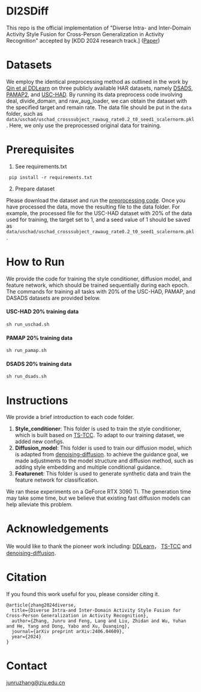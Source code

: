 # DI2SDiff

This repo is the official implementation of  "Diverse Intra- and Inter-Domain Activity Style Fusion for Cross-Person Generalization in Activity Recognition" accepted by [KDD 2024 research track.] ([Paper](https://arxiv.org/abs/2406.04609))



# Datasets

We employ the identical preprocessing method as outlined in the work by [Qin et al DDLearn](https://github.com/microsoft/robustlearn/tree/main/ddlearn) on three publicly available HAR datasets, namely [DSADS](https://archive.ics.uci.edu/dataset/256/daily+and+sports+activities), [PAMAP2](https://archive.ics.uci.edu/dataset/231/pamap2+physical+activity+monitoring), and [USC-HAD](https://sipi.usc.edu/had/). By running its data preprocess code involving deal, divide_domain, and raw_aug_loader, we can obtain the dataset with the specified target and remain rate. The data file should be put in the `data` folder, such as `data/uschad/uschad_crosssubject_rawaug_rate0.2_t0_seed1_scalernorm.pkl`. Here, we only use the preprocessed original data for training.



# Prerequisites

1. See requirements.txt

```
 pip install -r requirements.txt
```

2. Prepare dataset

Please download the dataset and run the [preprocessing code](https://github.com/microsoft/robustlearn/tree/main/ddlearn). Once you have processed the data, move the resulting file to the data folder. For example, the processed file for the USC-HAD dataset with 20% of the data used for training, the target set to 1, and a seed value of 1 should be saved as `data/uschad/uschad_crosssubject_rawaug_rate0.2_t0_seed1_scalernorm.pkl`.



# How to Run
We provide the code for training the style conditioner, diffusion model, and feature network, which should be trained sequentially during each epoch. The commands for training all tasks with 20% of the USC-HAD, PAMAP, and DASADS datasets are provided below.

#### USC-HAD 20% training data

```
sh run_uschad.sh
```

#### PAMAP 20% training data

```
sh run_pamap.sh
```

#### DSADS 20% training data

```
sh run_dsads.sh
```



# Instructions

We provide a brief introduction to each code folder.

1. **Style_conditioner**: This folder is used to train the style conditioner, which is built based on [TS-TCC](https://github.com/emadeldeen24/TS-TCC/).  To adapt to our training dataset, we added new configs.
2. **Diffusion_model**: This folder is used to train our diffusion model, which is adapted from [denoising-diffusion](https://github.com/lucidrains/denoising-diffusion-pytorch). to achieve the guidance goal, we made adjustments to the model structure and diffusion method, such as adding style embedding and multiple conditional guidance.
3. **Featurenet**: This folder is used to generate synthetic data and train the feature network for classification. 

We ran these experiments on a GeForce RTX 3090 Ti. The generation time may take some time, but we believe that existing fast diffusion models can help alleviate this problem.



# Acknowledgements

We would like to thank the pioneer  work including: [DDLearn](https://github.com/microsoft/robustlearn/tree/main/ddlearn)， [TS-TCC](https://github.com/emadeldeen24/TS-TCC/) and [denoising-diffusion](https://github.com/lucidrains/denoising-diffusion-pytorch).



# Citation
If you found this work useful for you, please consider citing it.
```
@article{zhang2024diverse, 
  title={Diverse Intra-and Inter-Domain Activity Style Fusion for Cross-Person Generalization in Activity Recognition}, 
  author={Zhang, Junru and Feng, Lang and Liu, Zhidan and Wu, Yuhan and He, Yang and Dong, Yabo and Xu, Duanqing}, 
  journal={arXiv preprint arXiv:2406.04609}, 
  year={2024}
}
```
# Contact

junruzhang@zju.edu.cn
